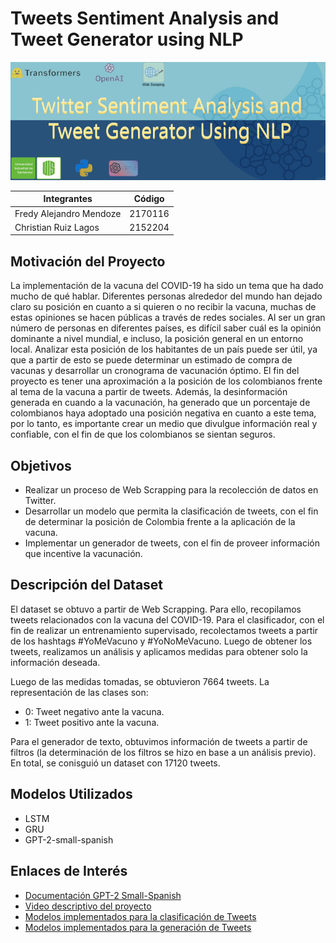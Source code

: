 # Tweets Sentiment Analysis and Tweet Generator using NLP

![Alt text](banner.jpeg?raw=true "Title")


| Integrantes | Código |
| ------------- | ------------- |
| Fredy Alejandro Mendoze  | 2170116  |
| Christian Ruiz Lagos  | 2152204  |


## Motivación del Proyecto

La implementación de la vacuna del COVID-19 ha sido un tema que ha dado mucho de qué hablar. Diferentes personas alrededor del mundo han dejado claro su posición en cuanto a si quieren o no recibir la vacuna, muchas de estas opiniones se hacen públicas a través de redes sociales. Al ser un gran número de personas en diferentes países, es difícil saber cuál es la opinión dominante a nivel mundial, e incluso, la posición general en un entorno local. Analizar esta posición de los habitantes de un país puede ser útil, ya que a partir de esto se puede determinar un estimado de compra de vacunas y desarrollar un cronograma de vacunación óptimo. El fin del proyecto es tener una aproximación a la posición de los colombianos frente al tema de la vacuna a partir de tweets.
Además, la desinformación generada en cuando a la vacunación, ha generado que un porcentaje de colombianos haya adoptado una posición negativa en cuanto a este tema, por lo tanto, es importante crear un medio que divulgue información real y confiable, con el fin de que los colombianos se sientan seguros.

## Objetivos

* Realizar un proceso de Web Scrapping para la recolección de datos en Twitter.
* Desarrollar un modelo que permita la clasificación de tweets, con el fin de determinar la posición de Colombia frente a la aplicación de la vacuna.
* Implementar un generador de tweets, con el fin de proveer información que incentive la vacunación.


## Descripción del Dataset

El dataset se obtuvo a partir de Web Scrapping. Para ello, recopilamos tweets relacionados con la vacuna del COVID-19.  Para el clasificador, con el fin de realizar un entrenamiento supervisado, recolectamos tweets a partir de los hashtags #YoMeVacuno y #YoNoMeVacuno. Luego de obtener los tweets, realizamos un análisis y aplicamos medidas para obtener solo la información deseada.

Luego de las medidas tomadas, se obtuvieron 7664 tweets. La representación de las clases son:

* 0: Tweet negativo ante la vacuna.
* 1: Tweet positivo ante la vacuna.

Para el generador de texto, obtuvimos información de tweets a partir de filtros (la determinación de los filtros se hizo en base a un análisis previo). En total, se conisguió un dataset con 17120 tweets.

## Modelos Utilizados

* LSTM
* GRU
* GPT-2-small-spanish


## Enlaces de Interés

* [Documentación GPT-2 Small-Spanish](https://huggingface.co/datificate/gpt2-small-spanish)
* [Video descriptivo del proyecto](https://www.youtube.com/watch?v=L4V6qdpRNL0)
* [Modelos implementados para la clasificación de Tweets](https://drive.google.com/drive/folders/1_l0_9S7XjPg_grPhgn-RlSnjb0oOX-EM?usp=sharing)
* [Modelos implementados para la generación de Tweets](https://drive.google.com/drive/folders/13u3_zZ5UyHeH3AyOv7mJlaxMxotjJhLD?usp=sharing)
